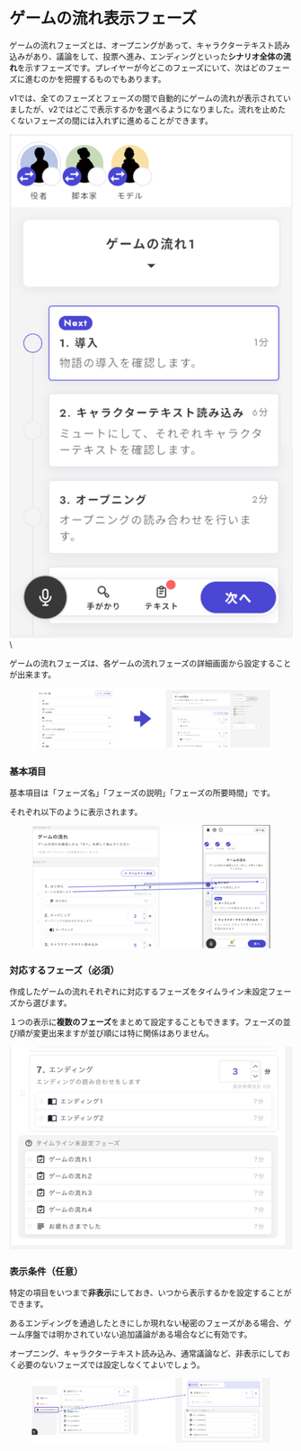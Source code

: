 # ゲームの流れ表示フェーズ

ゲームの流れフェーズとは、オープニングがあって、キャラクターテキスト読み込みがあり、議論をして、投票へ進み、エンディングといった**シナリオ全体の流れ**を示すフェーズです。プレイヤーが今どこのフェーズにいて、次はどのフェーズに進むのかを把握するものでもあります。

v1では、全てのフェーズとフェーズの間で自動的にゲームの流れが表示されていましたが、v2ではどこで表示するかを選べるようになりました。流れを止めたくないフェーズの間には入れずに進めることができます。

![](../../images/timeline1.png)\\

ゲームの流れフェーズは、各ゲームの流れフェーズの詳細画面から設定することが出来ます。

<figure><img src="../../.gitbook/assets/image (1) (1) (1) (1) (1) (1) (1) (1) (1) (1) (2).png" alt=""><figcaption></figcaption></figure>

### 基本項目

基本項目は「フェーズ名」「フェーズの説明」「フェーズの所要時間」です。

それぞれ以下のように表示されます。

<figure><img src="../../.gitbook/assets/image (2) (1) (1) (1) (1) (1) (1).png" alt=""><figcaption></figcaption></figure>

### 対応するフェーズ（必須）

作成したゲームの流れそれぞれに対応するフェーズをタイムライン未設定フェーズから選びます。

１つの表示に**複数のフェーズ**をまとめて設定することもできます。フェーズの並び順が変更出来ますが並び順には特に関係はありません。

![](<../../.gitbook/assets/スクリーンショット 2024-01-29 16.34.49.png>)

### 表示条件（任意）

特定の項目をいつまで**非表示**にしておき、いつから表示するかを設定することができます。

あるエンディングを通過したときにしか現れない秘密のフェーズがある場合、ゲーム序盤では明かされていない追加議論がある場合などに有効です。

オープニング、キャラクターテキスト読み込み、通常議論など、非表示にしておく必要のないフェーズでは設定しなくてよいでしょう。

<figure><img src="../../.gitbook/assets/image (3) (1) (1) (1) (1) (1) (1) (1).png" alt=""><figcaption></figcaption></figure>
